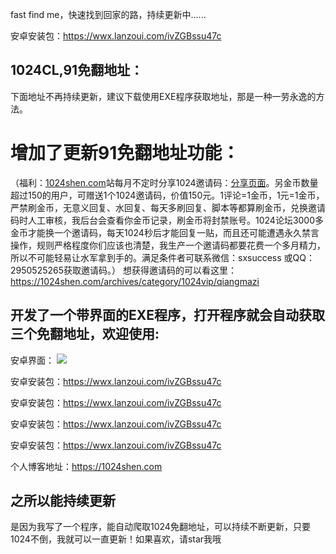 fast find me，快速找到回家的路，持续更新中......

安卓安装包：https://wwx.lanzoui.com/ivZGBssu47c

## 1024CL,91免翻地址： ##
下面地址不再持续更新，建议下载使用EXE程序获取地址，那是一种一劳永逸的方法。
# 增加了更新91免翻地址功能：
（福利：[1024shen.com](https://1024shen.com/)站每月不定时分享1024邀请码：[分享页面](https://1024shen.com/archives/category/1024vip/qiangmazi)。另金币数量超过150的用户，可赠送1个1024邀请码，价值150元。1评论=1金币，1元=1金币，严禁刷金币，无意义回复、水回复、每天多刷回复、脚本等都算刷金币，兑换邀请码时人工审核，我后台会查看你金币记录，刷金币将封禁账号。1024论坛3000多金币才能换一个邀请码，每天1024秒后才能回复一贴，而且还可能遭遇永久禁言操作，规则严格程度你们应该也清楚，我生产一个邀请码都要花费一个多月精力，所以不可能轻易让水军拿到手的。满足条件者可联系微信：sxsuccess 或QQ：2950525265获取邀请码。）
想获得邀请码的可以看这里：https://1024shen.com/archives/category/1024vip/qiangmazi

## 开发了一个带界面的EXE程序，打开程序就会自动获取三个免翻地址，欢迎使用:
安卓界面：
![](https://p1.pstatp.com/origin/pgc-image/9725ae49842d4982a028f923ff0e1e9f)

安卓安装包：https://wwx.lanzoui.com/ivZGBssu47c

安卓安装包：https://wwx.lanzoui.com/ivZGBssu47c

安卓安装包：https://wwx.lanzoui.com/ivZGBssu47c

安卓安装包：https://wwx.lanzoui.com/ivZGBssu47c

个人博客地址：https://1024shen.com


## 之所以能持续更新 ##
是因为我写了一个程序，能自动爬取1024免翻地址，可以持续不断更新，只要1024不倒，我就可以一直更新！如果喜欢，请star我哦

